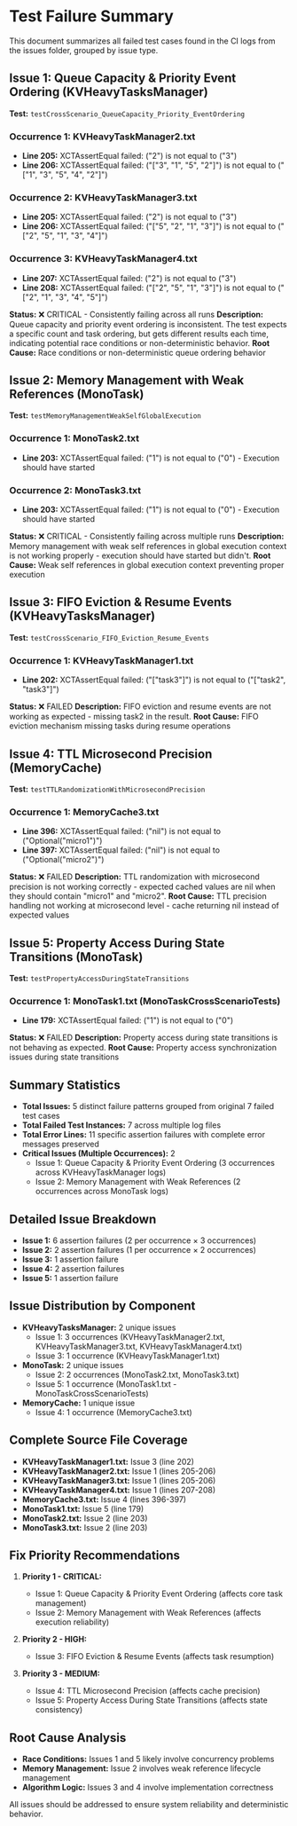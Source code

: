 # Test Failure Summary

This document summarizes all failed test cases found in the CI logs from the issues folder, grouped by issue type.

## Issue 1: Queue Capacity & Priority Event Ordering (KVHeavyTasksManager)

**Test:** `testCrossScenario_QueueCapacity_Priority_EventOrdering`

### Occurrence 1: KVHeavyTaskManager2.txt
- **Line 205:** XCTAssertEqual failed: ("2") is not equal to ("3") 
- **Line 206:** XCTAssertEqual failed: ("["3", "1", "5", "2"]") is not equal to ("["1", "3", "5", "4", "2"]")

### Occurrence 2: KVHeavyTaskManager3.txt  
- **Line 205:** XCTAssertEqual failed: ("2") is not equal to ("3")
- **Line 206:** XCTAssertEqual failed: ("["5", "2", "1", "3"]") is not equal to ("["2", "5", "1", "3", "4"]")

### Occurrence 3: KVHeavyTaskManager4.txt
- **Line 207:** XCTAssertEqual failed: ("2") is not equal to ("3") 
- **Line 208:** XCTAssertEqual failed: ("["2", "5", "1", "3"]") is not equal to ("["2", "1", "3", "4", "5"]")

**Status:** ❌ CRITICAL - Consistently failing across all runs
**Description:** Queue capacity and priority event ordering is inconsistent. The test expects a specific count and task ordering, but gets different results each time, indicating potential race conditions or non-deterministic behavior.
**Root Cause:** Race conditions or non-deterministic queue ordering behavior

## Issue 2: Memory Management with Weak References (MonoTask)

**Test:** `testMemoryManagementWeakSelfGlobalExecution`

### Occurrence 1: MonoTask2.txt
- **Line 203:** XCTAssertEqual failed: ("1") is not equal to ("0") - Execution should have started

### Occurrence 2: MonoTask3.txt
- **Line 203:** XCTAssertEqual failed: ("1") is not equal to ("0") - Execution should have started

**Status:** ❌ CRITICAL - Consistently failing across multiple runs
**Description:** Memory management with weak self references in global execution context is not working properly - execution should have started but didn't.
**Root Cause:** Weak self references in global execution context preventing proper execution

## Issue 3: FIFO Eviction & Resume Events (KVHeavyTasksManager)

**Test:** `testCrossScenario_FIFO_Eviction_Resume_Events`

### Occurrence 1: KVHeavyTaskManager1.txt
- **Line 202:** XCTAssertEqual failed: ("["task3"]") is not equal to ("["task2", "task3"]")

**Status:** ❌ FAILED
**Description:** FIFO eviction and resume events are not working as expected - missing task2 in the result.
**Root Cause:** FIFO eviction mechanism missing tasks during resume operations

## Issue 4: TTL Microsecond Precision (MemoryCache)

**Test:** `testTTLRandomizationWithMicrosecondPrecision`

### Occurrence 1: MemoryCache3.txt
- **Line 396:** XCTAssertEqual failed: ("nil") is not equal to ("Optional("micro1")")
- **Line 397:** XCTAssertEqual failed: ("nil") is not equal to ("Optional("micro2")")

**Status:** ❌ FAILED
**Description:** TTL randomization with microsecond precision is not working correctly - expected cached values are nil when they should contain "micro1" and "micro2".
**Root Cause:** TTL precision handling not working at microsecond level - cache returning nil instead of expected values

## Issue 5: Property Access During State Transitions (MonoTask)

**Test:** `testPropertyAccessDuringStateTransitions`

### Occurrence 1: MonoTask1.txt (MonoTaskCrossScenarioTests)
- **Line 179:** XCTAssertEqual failed: ("1") is not equal to ("0")

**Status:** ❌ FAILED
**Description:** Property access during state transitions is not behaving as expected.
**Root Cause:** Property access synchronization issues during state transitions

## Summary Statistics

- **Total Issues:** 5 distinct failure patterns grouped from original 7 failed test cases
- **Total Failed Test Instances:** 7 across multiple log files
- **Total Error Lines:** 11 specific assertion failures with complete error messages preserved
- **Critical Issues (Multiple Occurrences):** 2
  - Issue 1: Queue Capacity & Priority Event Ordering (3 occurrences across KVHeavyTaskManager logs)
  - Issue 2: Memory Management with Weak References (2 occurrences across MonoTask logs)

## Detailed Issue Breakdown
- **Issue 1:** 6 assertion failures (2 per occurrence × 3 occurrences)
- **Issue 2:** 2 assertion failures (1 per occurrence × 2 occurrences)  
- **Issue 3:** 1 assertion failure
- **Issue 4:** 2 assertion failures  
- **Issue 5:** 1 assertion failure

## Issue Distribution by Component
- **KVHeavyTasksManager:** 2 unique issues
  - Issue 1: 3 occurrences (KVHeavyTaskManager2.txt, KVHeavyTaskManager3.txt, KVHeavyTaskManager4.txt)
  - Issue 3: 1 occurrence (KVHeavyTaskManager1.txt)
- **MonoTask:** 2 unique issues  
  - Issue 2: 2 occurrences (MonoTask2.txt, MonoTask3.txt)
  - Issue 5: 1 occurrence (MonoTask1.txt - MonoTaskCrossScenarioTests)
- **MemoryCache:** 1 unique issue
  - Issue 4: 1 occurrence (MemoryCache3.txt)

## Complete Source File Coverage
- **KVHeavyTaskManager1.txt:** Issue 3 (line 202)
- **KVHeavyTaskManager2.txt:** Issue 1 (lines 205-206)
- **KVHeavyTaskManager3.txt:** Issue 1 (lines 205-206)  
- **KVHeavyTaskManager4.txt:** Issue 1 (lines 207-208)
- **MemoryCache3.txt:** Issue 4 (lines 396-397)
- **MonoTask1.txt:** Issue 5 (line 179)
- **MonoTask2.txt:** Issue 2 (line 203)
- **MonoTask3.txt:** Issue 2 (line 203)

## Fix Priority Recommendations

1. **Priority 1 - CRITICAL:** 
   - Issue 1: Queue Capacity & Priority Event Ordering (affects core task management)
   - Issue 2: Memory Management with Weak References (affects execution reliability)

2. **Priority 2 - HIGH:**
   - Issue 3: FIFO Eviction & Resume Events (affects task resumption)

3. **Priority 3 - MEDIUM:**
   - Issue 4: TTL Microsecond Precision (affects cache precision)
   - Issue 5: Property Access During State Transitions (affects state consistency)

## Root Cause Analysis
- **Race Conditions:** Issues 1 and 5 likely involve concurrency problems
- **Memory Management:** Issue 2 involves weak reference lifecycle management
- **Algorithm Logic:** Issues 3 and 4 involve implementation correctness

All issues should be addressed to ensure system reliability and deterministic behavior.
